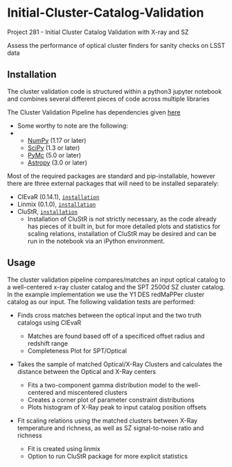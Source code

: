 # Initial-Cluster-Catalog-Validation
Project 281 - Initial Cluster Catalog Validation with X-ray and SZ

Assess the performance of optical cluster finders for sanity checks on LSST data 

## Installation

The cluster validation code is structured within a python3 jupyter notebook and combines several different pieces of code across multiple libraries

The Cluster Validation Pipeline has dependencies given [here](https://github.com/LSSTDESC/Initial-Cluster-Catalog-Validation/blob/main/clustervalidation-env.yml)
- Some worthy to note are the following:
- - [NumPy](https://numpy.org/news/#releases) (1.17 or later)
  - [SciPy](https://scipy.org) (1.3 or later)
  - [PyMc](https://www.pymc.io/welcome.html) (5.0 or later)
  - [Astropy](https://www.astropy.org) (3.0 or later)

Most of the required packages are standard and pip-installable, however there are three external packages that will need to be installed separately:
- ClEvaR (0.14.1), [`installation`](http://lsstdesc.org/clevar/source/installation.html)
- Linmix (0.1.0), [`installation`](http://lsstdesc.org/clevar/source/installation.html](https://linmix.readthedocs.io/en/latest/install.html))
- CluStR, [`installation`](https://github.com/sweverett/CluStR?tab=readme-ov-file)
    - Installation of CluStR is not strictly necessary, as the code already has pieces of it built in, but for more detailed plots and statistics for scaling relations, installation of CluStR may be desired and can be run in the notebook via an iPython environment.

## Usage

The cluster validation pipeline compares/matches an input optical catalog to a well-centered x-ray cluster catalog and the SPT 2500d SZ cluster catalog. In the example implementation we use the Y1 DES redMaPPer cluster catalog as our input. The following validation tests are performed:

- Finds cross matches between the optical input and the two truth catalogs using ClEvaR
  - Matches are found based off of a specificed offset radius and redshift range
  - Completeness Plot for SPT/Optical
    
- Takes the sample of matched Optical/X-Ray Clusters and calculates the distance between the Optical and X-Ray centers
  - Fits a two-component gamma distribution model to the well-centered and miscentered clusters
  - Creates a corner plot of parameter constraint distributions
  - Plots histogram of X-Ray peak to input catalog position offsets
    
- Fit scaling relations using the matched clusters between X-Ray temperature and richness, as well as SZ signal-to-noise ratio and richness
  - Fit is created using linmix
  - Option to run CluStR package for more explicit statistics


